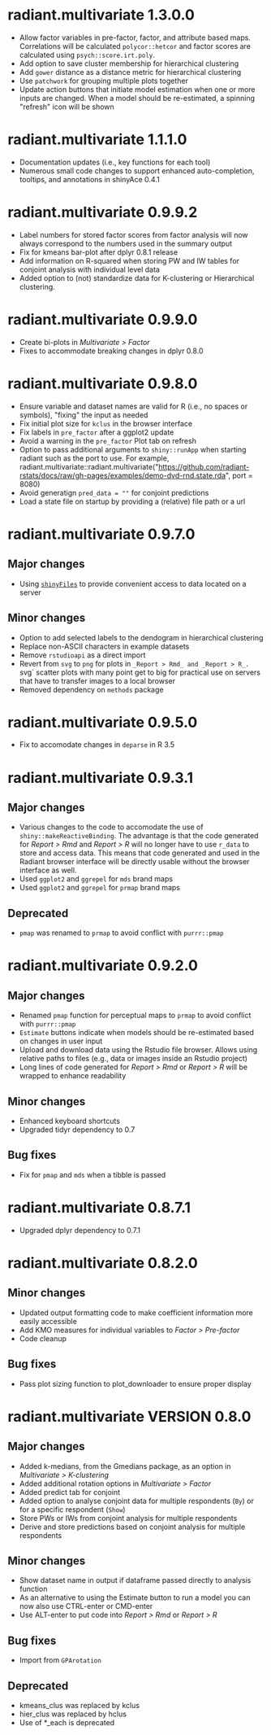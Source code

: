 # radiant.multivariate 1.3.0.0

* Allow factor variables in pre-factor, factor, and attribute based maps. Correlations will be calculated `polycor::hetcor` and factor scores are calculated using `psych::score.irt.poly`.
* Add option to save cluster membership for hierarchical clustering
* Add `gower` distance as a distance metric for hierarchical clustering
* Use `patchwork` for grouping multiple plots together
* Update action buttons that initiate model estimation when one or more inputs are changed. When a model should be re-estimated, a spinning "refresh" icon will be shown

# radiant.multivariate 1.1.1.0

* Documentation updates (i.e., key functions for each tool)
* Numerous small code changes to support enhanced auto-completion, tooltips, and annotations in shinyAce 0.4.1

# radiant.multivariate 0.9.9.2

* Label numbers for stored factor scores from factor analysis will now always correspond to the numbers used in the summary output
* Fix for kmeans bar-plot after dplyr 0.8.1 release
* Add information on R-squared when storing PW and IW tables for conjoint analysis with individual level data
* Added option to (not) standardize data for K-clustering or Hierarchical clustering. 

# radiant.multivariate 0.9.9.0

* Create bi-plots in _Multivariate > Factor_
* Fixes to accommodate breaking changes in dplyr 0.8.0

# radiant.multivariate 0.9.8.0

* Ensure variable and dataset names are valid for R (i.e., no spaces or symbols), "fixing" the input as needed
* Fix initial plot size for `kclus` in the browser interface
* Fix labels in `pre_factor` after a ggplot2 update
* Avoid a warning in the `pre_factor` Plot tab on refresh
* Option to pass additional arguments to `shiny::runApp` when starting radiant such as the port to use. For example, radiant.multivariate::radiant.multivariate("https://github.com/radiant-rstats/docs/raw/gh-pages/examples/demo-dvd-rnd.state.rda", port = 8080) 
* Avoid generatign `pred_data = ""` for conjoint predictions
* Load a state file on startup by providing a (relative) file path or a url

# radiant.multivariate 0.9.7.0

## Major changes

* Using [`shinyFiles`](https://github.com/thomasp85/shinyFiles) to provide convenient access to data located on a server

## Minor changes

* Option to add selected labels to the dendogram in hierarchical clustering
* Replace non-ASCII characters in example datasets
* Remove `rstudioapi` as a direct import
* Revert from `svg` to `png` for plots in `_Report > Rmd_ and _Report > R_. `svg` scatter plots with many point get to big for practical use on servers that have to transfer images to a local browser
* Removed dependency on `methods` package

# radiant.multivariate 0.9.5.0

* Fix to accomodate changes in `deparse` in R 3.5

# radiant.multivariate 0.9.3.1

## Major changes

* Various changes to the code to accomodate the use of `shiny::makeReactiveBinding`. The advantage is that the code generated for _Report > Rmd_ and _Report > R_ will no longer have to use `r_data` to store and access data. This means that code generated and used in the Radiant browser interface will be directly usable without the browser interface as well.
* Used `ggplot2` and `ggrepel` for `mds` brand maps
* Used `ggplot2` and `ggrepel` for `prmap` brand maps

## Deprecated

* `pmap` was renamed to `prmap` to avoid conflict with `purrr::pmap`

# radiant.multivariate 0.9.2.0

## Major changes

* Renamed `pmap` function for perceptual maps to `prmap` to avoid conflict with `purrr::pmap`
* `Estimate` buttons indicate when models should be re-estimated based on changes in user input
* Upload and download data using the Rstudio file browser. Allows using relative paths to files (e.g., data or images inside an Rstudio project)
* Long lines of code generated for _Report > Rmd_ or _Report > R_ will be wrapped to enhance readability 

## Minor changes

* Enhanced keyboard shortcuts
* Upgraded tidyr dependency to 0.7

## Bug fixes

* Fix for `pmap` and `mds` when a tibble is passed  

# radiant.multivariate 0.8.7.1

* Upgraded dplyr dependency to 0.7.1

# radiant.multivariate 0.8.2.0

## Minor changes

* Updated output formatting code to make coefficient information more easily accessible
* Add KMO measures for individual variables to _Factor > Pre-factor_
* Code cleanup

## Bug fixes

* Pass plot sizing function to plot_downloader to ensure proper display

# radiant.multivariate VERSION 0.8.0

## Major changes

* Added k-medians, from the Gmedians package, as an option in _Multivariate > K-clustering_
* Added additional rotation options in _Multivariate > Factor_
* Added predict tab for conjoint
* Added option to analyse conjoint data for multiple respondents (`By`) or for a specific respondent (`Show`)
* Store PWs or IWs from conjoint analysis for multiple respondents
* Derive and store predictions based on conjoint analysis for multiple respondents

## Minor changes

* Show dataset name in output if dataframe passed directly to analysis function
* As an alternative to using the Estimate button to run a model you can now also use CTRL-enter or CMD-enter
* Use ALT-enter to put code into _Report > Rmd_ or _Report > R_

## Bug fixes

- Import from `GPArotation`

## Deprecated

* kmeans_clus was replaced by kclus
* hier_clus was replaced by hclus
* Use of *_each is deprecated
